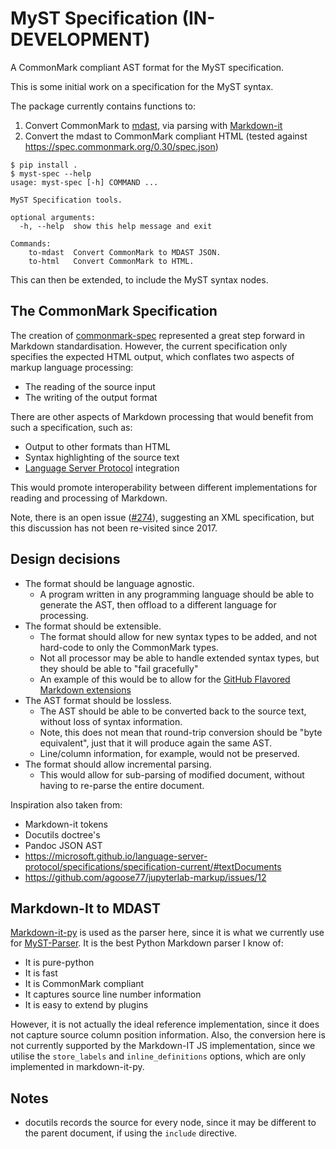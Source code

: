 # MyST Specification (IN-DEVELOPMENT)

A CommonMark compliant AST format for the MyST specification.

This is some initial work on a specification for the MyST syntax.

The package currently contains functions to:

1. Convert CommonMark to [mdast](https://github.com/syntax-tree/mdast), via parsing with [Markdown-it](https://github.com/markdown-it/markdown-it)
2. Convert the mdast to CommonMark compliant HTML (tested against <https://spec.commonmark.org/0.30/spec.json>)

```console
$ pip install .
$ myst-spec --help
usage: myst-spec [-h] COMMAND ...

MyST Specification tools.

optional arguments:
  -h, --help  show this help message and exit

Commands:
    to-mdast  Convert CommonMark to MDAST JSON.
    to-html   Convert CommonMark to HTML.

```

This can then be extended, to include the MyST syntax nodes.

## The CommonMark Specification

The creation of [commonmark-spec] represented a great step forward in Markdown standardisation.
However, the current specification only specifies the expected HTML output, which conflates two aspects of markup language processing:

- The reading of the source input
- The writing of the output format

There are other aspects of Markdown processing that would benefit from such a specification, such as:

- Output to other formats than HTML
- Syntax highlighting of the source text
- [Language Server Protocol][lsp] integration

This would promote interoperability between different implementations for reading and processing of Markdown.

Note, there is an open issue ([#274](https://github.com/commonmark/commonmark-spec/issues/274)), suggesting an XML specification,
but this discussion has not been re-visited since 2017.

## Design decisions

- The format should be language agnostic.
  - A program written in any programming language should be able to generate the AST, then offload to a different language for processing.
- The format should be extensible.
  - The format should allow for new syntax types to be added, and not hard-code to only the CommonMark types.
  - Not all processor may be able to handle extended syntax types, but they should be able to "fail gracefully"
  - An example of this would be to allow for the [GitHub Flavored Markdown extensions](https://github.github.com/gfm/)
- The AST format should be lossless.
  - The AST should be able to be converted back to the source text, without loss of syntax information.
  - Note, this does not mean that round-trip conversion should be "byte equivalent", just that it will produce again the same AST.
  - Line/column information, for example, would not be preserved.
- The format should allow incremental parsing.
  - This would allow for sub-parsing of modified document, without having to re-parse the entire document.

Inspiration also taken from:

- Markdown-it tokens
- Docutils doctree's
- Pandoc JSON AST
- https://microsoft.github.io/language-server-protocol/specifications/specification-current/#textDocuments
- https://github.com/agoose77/jupyterlab-markup/issues/12

## Markdown-It to MDAST

[Markdown-it-py](https://github.com/ExecutableBookProject/markdown-it-py) is used as the parser here,
since it is what we currently use for [MyST-Parser](https://github.com/executablebooks/MyST-Parser).
It is the best Python Markdown parser I know of:

- It is pure-python
- It is fast
- It is CommonMark compliant
- It captures source line number information
- It is easy to extend by plugins

However, it is not actually the ideal reference implementation, since it does not capture source column position information.
Also, the conversion here is not currently supported by the Markdown-IT JS implementation,
since we utilise the `store_labels` and `inline_definitions` options, which are only implemented in markdown-it-py.

## Notes

- docutils records the source for every node, since it may be different to the parent document, if using the `include` directive.


[commonmark-spec]: https://github.com/commonmark/commonmark-spec/
[lsp]: https://microsoft.github.io/language-server-protocol/
